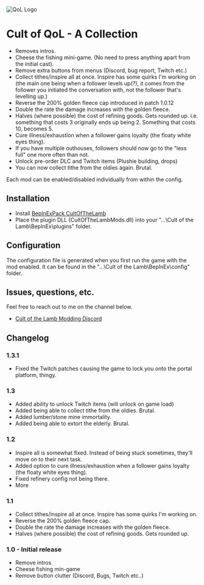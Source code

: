 ![QoL Logo](https://github.com/p1xel8ted/Cult-of-the-Lamb-Mod-Collection/blob/e197c9e251b87b5f2602deec890eacbcad7a4c53/thunderstore/icon.png?raw=true)

# Cult of QoL - A Collection

* Removes intros.
* Cheese the fishing mini-game. (No need to press anything apart from the initial cast).
* Remove extra buttons from menus (Discord, bug report, Twitch etc.)
* Collect tithes/inspire all at once. Inspire has some quirks I'm working on (the main one being when a follower levels up(?), it comes from the follower you initiated the conversation with, not the follower that's levelling up.)
* Reverse the 200% golden fleece cap introduced in patch 1.0.12
* Double the rate the damage increases with the golden fleece.
* Halves (where possible) the cost of refining goods. Gets rounded up. i.e. something that costs 3 originally ends up being 2. Something that costs 10, becomes 5.
* Cure illness/exhaustion when a follower gains loyalty (the floaty white eyes thing).
* If you have multiple outhouses, followers should now go to the "less full" one more often than not.
* Unlock pre-order DLC and Twitch items (Plushie building, drops)
* You can now collect tithe from the oldies again. Brutal.

Each mod can be enabled/disabled individually from within the config.

## Installation

* Install [BepInExPack CultOfTheLamb](https://cult-of-the-lamb.thunderstore.io/package/BepInEx/BepInExPack_CultOfTheLamb/)
* Place the plugin DLL (CultOfTheLambMods.dll) into your "...\Cult of the Lamb\BepInEx\plugins" folder.

## Configuration

The configuration file is generated when you first run the game with the mod enabled. It can be found in the "...\Cult of the Lamb\BepInEx\config" folder.

## Issues, questions, etc.

Feel free to reach out to me on the channel below.

* [Cult of the Lamb Modding Discord](https://discord.gg/R73vhh8Q2F)

## Changelog

### 1.3.1

* Fixed the Twitch patches causing the game to lock you onto the portal platform, thingy.

### 1.3

* Added ability to unlock Twitch items (will unlock on game load)
* Added being able to collect tithe from the oldies. Brutal.
* Added lumber/stone mine immortality.
* Added being able to extort the elderly. Brutal.

### 1.2

* Inspire all is somewhat fixed. Instead of being stuck sometimes, they'll move on to their next task.
* Added option to cure illness/exhaustion when a follower gains loyalty (the floaty white eyes thing).
* Fixed refinery config not being there.
* More

### 1.1

* Collect tithes/inspire all at once. Inspire has some quirks I'm working on.
* Reverse the 200% golden fleece cap.
* Double the rate the damage increases with the golden fleece.
* Halves (where possible) the cost of refining goods. Gets rounded up.

### 1.0 - Initial release

* Remove intros
* Cheese fishing min-game
* Remove button clutter (Discord, Bugs, Twitch etc..)
